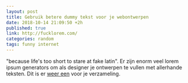 ```yaml
---
layout: post
title: Gebruik betere dummy tekst voor je webontwerpen
date: 2018-10-14 21:09:50 +2h
published: true
link: http://fucklorem.com/
categories: random
tags: funny internet
---
```

"because life's too short to stare at fake latin". Er zijn enorm veel lorem ipsum generators om als designer je ontwerpen te vullen met allerhande teksten. Dit is er [weer een](http://fucklorem.com/) voor je verzameling. 